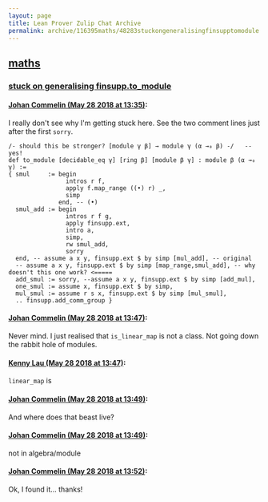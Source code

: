 ```yaml
---
layout: page
title: Lean Prover Zulip Chat Archive 
permalink: archive/116395maths/48283stuckongeneralisingfinsupptomodule.html
---
```


## [maths](index.html)
### [stuck on generalising finsupp.to_module](48283stuckongeneralisingfinsupptomodule.html)

#### [Johan Commelin (May 28 2018 at 13:35)](https://leanprover.zulipchat.com/#narrow/stream/116395-maths/topic/stuck%20on%20generalising%20finsupp.to_module/near/127201824):
I really don't see why I'm getting stuck here. See the two comment lines just after the first `sorry`.
```lean
/- should this be stronger? [module γ β] → module γ (α →₀ β) -/   -- yes!
def to_module [decidable_eq γ] [ring β] [module β γ] : module β (α →₀ γ) :=
{ smul     := begin
                intros r f,
                apply f.map_range ((•) r) _,
                simp
              end, -- (•)
  smul_add := begin
                intros r f g,
                apply finsupp.ext,
                intro a,
                simp,
                rw smul_add,
                sorry
  end, -- assume a x y, finsupp.ext $ by simp [mul_add], -- original
  -- assume a x y, finsupp.ext $ by simp [map_range,smul_add], -- why doesn't this one work? <=====
  add_smul := sorry, --assume a x y, finsupp.ext $ by simp [add_mul],
  one_smul := assume x, finsupp.ext $ by simp,
  mul_smul := assume r s x, finsupp.ext $ by simp [mul_smul],
  .. finsupp.add_comm_group }
```

#### [Johan Commelin (May 28 2018 at 13:47)](https://leanprover.zulipchat.com/#narrow/stream/116395-maths/topic/stuck%20on%20generalising%20finsupp.to_module/near/127202256):
Never mind. I just realised that `is_linear_map` is not a class. Not going down the rabbit hole of modules.

#### [Kenny Lau (May 28 2018 at 13:47)](https://leanprover.zulipchat.com/#narrow/stream/116395-maths/topic/stuck%20on%20generalising%20finsupp.to_module/near/127202261):
`linear_map` is

#### [Johan Commelin (May 28 2018 at 13:49)](https://leanprover.zulipchat.com/#narrow/stream/116395-maths/topic/stuck%20on%20generalising%20finsupp.to_module/near/127202328):
And where does that beast live?

#### [Johan Commelin (May 28 2018 at 13:49)](https://leanprover.zulipchat.com/#narrow/stream/116395-maths/topic/stuck%20on%20generalising%20finsupp.to_module/near/127202329):
not in algebra/module

#### [Johan Commelin (May 28 2018 at 13:52)](https://leanprover.zulipchat.com/#narrow/stream/116395-maths/topic/stuck%20on%20generalising%20finsupp.to_module/near/127202473):
Ok, I found it... thanks!

